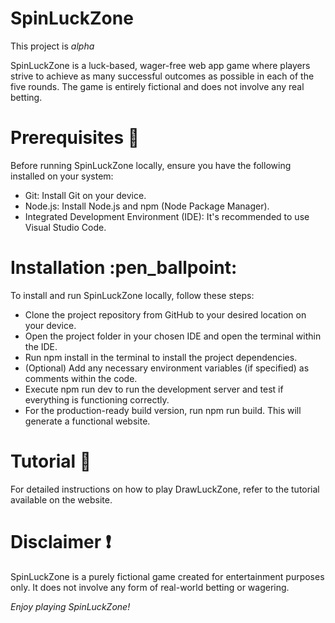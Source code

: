 # SpinLuckZone

This project is *alpha*

SpinLuckZone is a luck-based, wager-free web app game where players strive to achieve as many successful outcomes as possible in each of the five rounds. The game is entirely fictional and does not involve any real betting.

# Prerequisites :low_battery:
Before running SpinLuckZone locally, ensure you have the following installed on your system:

- Git: Install Git on your device.
- Node.js: Install Node.js and npm (Node Package Manager).
- Integrated Development Environment (IDE): It's recommended to use Visual Studio Code.

# Installation :pen_ballpoint:
To install and run SpinLuckZone locally, follow these steps:

- Clone the project repository from GitHub to your desired location on your device.
- Open the project folder in your chosen IDE and open the terminal within the IDE.
- Run npm install in the terminal to install the project dependencies.
- (Optional) Add any necessary environment variables (if specified) as comments within the code.
- Execute npm run dev to run the development server and test if everything is functioning correctly.
- For the production-ready build version, run npm run build. This will generate a functional website.

# Tutorial :green_book:
For detailed instructions on how to play DrawLuckZone, refer to the tutorial available on the website.

# Disclaimer :exclamation:
SpinLuckZone is a purely fictional game created for entertainment purposes only. It does not involve any form of real-world betting or wagering.

*Enjoy playing SpinLuckZone!*
